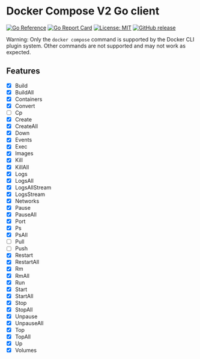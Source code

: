 Docker Compose V2 Go client
===========================
[![Go Reference](https://pkg.go.dev/badge/github.com/ugurcsen/go-docker-compose-client.svg)](https://pkg.go.dev/github.com/ugurcsen/go-docker-compose-client)
[![Go Report Card](https://goreportcard.com/badge/github.com/ugurcsen/go-docker-compose-client)](https://goreportcard.com/report/github.com/ugurcsen/go-docker-compose-client)
[![License: MIT](https://img.shields.io/badge/License-MIT-yellow.svg)](https://opensource.org/licenses/MIT)
[![GitHub release](https://img.shields.io/github/release/ugurcsen/go-docker-compose-client.svg)](https://github.com/ugurcsen/go-docker-compose-client/releases)

Warning: Only the `docker compose` command is supported by the Docker CLI plugin system. Other commands are not supported and may not work as expected.

Features
-----
- [x] Build
- [x] BuildAll
- [x] Containers
- [x] Convert
- [ ] Cp
- [x] Create
- [x] CreateAll
- [x] Down
- [x] Events
- [x] Exec
- [x] Images
- [x] Kill
- [x] KillAll
- [x] Logs
- [x] LogsAll
- [x] LogsAllStream
- [x] LogsStream
- [x] Networks
- [x] Pause
- [x] PauseAll
- [x] Port
- [x] Ps
- [x] PsAll
- [ ] Pull
- [ ] Push
- [x] Restart
- [x] RestartAll
- [x] Rm
- [x] RmAll
- [x] Run
- [x] Start
- [x] StartAll
- [x] Stop
- [x] StopAll
- [x] Unpause
- [x] UnpauseAll
- [x] Top
- [x] TopAll
- [x] Up
- [x] Volumes